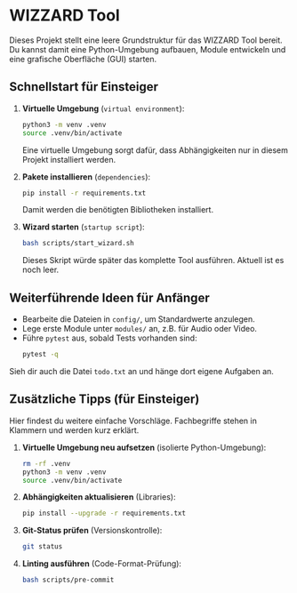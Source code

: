 # WIZZARD Tool

Dieses Projekt stellt eine leere Grundstruktur für das WIZZARD Tool bereit. Du kannst damit eine Python-Umgebung aufbauen, Module entwickeln und eine grafische Oberfläche (GUI) starten.

## Schnellstart für Einsteiger

1. **Virtuelle Umgebung** (`virtual environment`):
   ```bash
   python3 -m venv .venv
   source .venv/bin/activate
   ```
   Eine virtuelle Umgebung sorgt dafür, dass Abhängigkeiten nur in diesem Projekt installiert werden.

2. **Pakete installieren** (`dependencies`):
   ```bash
   pip install -r requirements.txt
   ```
   Damit werden die benötigten Bibliotheken installiert.

3. **Wizard starten** (`startup script`):
   ```bash
   bash scripts/start_wizard.sh
   ```
   Dieses Skript würde später das komplette Tool ausführen. Aktuell ist es noch leer.

## Weiterführende Ideen für Anfänger

- Bearbeite die Dateien in `config/`, um Standardwerte anzulegen.
- Lege erste Module unter `modules/` an, z.B. für Audio oder Video.
- Führe `pytest` aus, sobald Tests vorhanden sind:
  ```bash
  pytest -q
  ```

Sieh dir auch die Datei `todo.txt` an und hänge dort eigene Aufgaben an.

## Zusätzliche Tipps (für Einsteiger)

Hier findest du weitere einfache Vorschläge. Fachbegriffe stehen in Klammern und
werden kurz erklärt.

1. **Virtuelle Umgebung neu aufsetzen** (isolierte Python-Umgebung):
   ```bash
   rm -rf .venv
   python3 -m venv .venv
   source .venv/bin/activate
   ```

2. **Abhängigkeiten aktualisieren** (Libraries):
   ```bash
   pip install --upgrade -r requirements.txt
   ```

3. **Git-Status prüfen** (Versionskontrolle):
   ```bash
   git status
   ```

4. **Linting ausführen** (Code-Format-Prüfung):
   ```bash
   bash scripts/pre-commit
   ```
